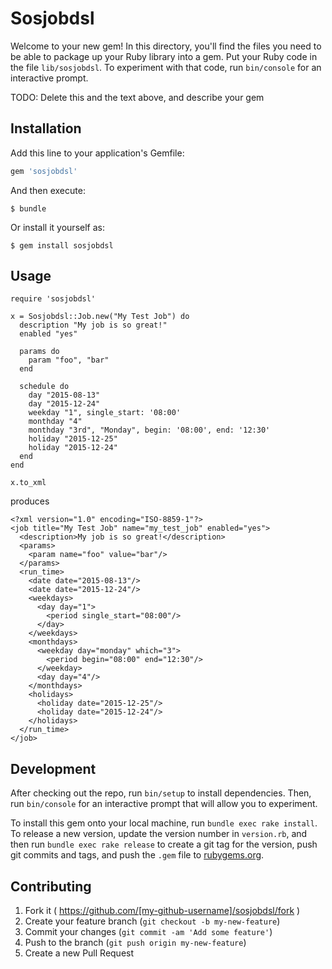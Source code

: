 # Sosjobdsl

Welcome to your new gem! In this directory, you'll find the files you need to be able to package up your Ruby library into a gem. Put your Ruby code in the file `lib/sosjobdsl`. To experiment with that code, run `bin/console` for an interactive prompt.

TODO: Delete this and the text above, and describe your gem

## Installation

Add this line to your application's Gemfile:

```ruby
gem 'sosjobdsl'
```

And then execute:

    $ bundle

Or install it yourself as:

    $ gem install sosjobdsl

## Usage

    require 'sosjobdsl'

    x = Sosjobdsl::Job.new("My Test Job") do
      description "My job is so great!"
      enabled "yes"

      params do
        param "foo", "bar"
      end

      schedule do
        day "2015-08-13"
        day "2015-12-24"
        weekday "1", single_start: '08:00'
        monthday "4"
        monthday "3rd", "Monday", begin: '08:00', end: '12:30'
        holiday "2015-12-25"
        holiday "2015-12-24"
      end
    end

    x.to_xml

produces

    <?xml version="1.0" encoding="ISO-8859-1"?>
    <job title="My Test Job" name="my_test_job" enabled="yes">
      <description>My job is so great!</description>
      <params>
        <param name="foo" value="bar"/>
      </params>
      <run_time>
        <date date="2015-08-13"/>
        <date date="2015-12-24"/>
        <weekdays>
          <day day="1">
            <period single_start="08:00"/>
          </day>
        </weekdays>
        <monthdays>
          <weekday day="monday" which="3">
            <period begin="08:00" end="12:30"/>
          </weekday>
          <day day="4"/>
        </monthdays>
        <holidays>
          <holiday date="2015-12-25"/>
          <holiday date="2015-12-24"/>
        </holidays>
      </run_time>
    </job>

## Development

After checking out the repo, run `bin/setup` to install dependencies. Then, run `bin/console` for an interactive prompt that will allow you to experiment.

To install this gem onto your local machine, run `bundle exec rake install`. To release a new version, update the version number in `version.rb`, and then run `bundle exec rake release` to create a git tag for the version, push git commits and tags, and push the `.gem` file to [rubygems.org](https://rubygems.org).

## Contributing

1. Fork it ( https://github.com/[my-github-username]/sosjobdsl/fork )
2. Create your feature branch (`git checkout -b my-new-feature`)
3. Commit your changes (`git commit -am 'Add some feature'`)
4. Push to the branch (`git push origin my-new-feature`)
5. Create a new Pull Request
